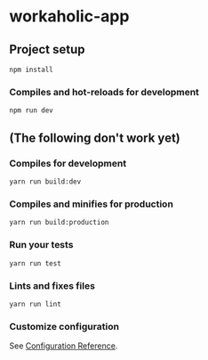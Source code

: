 # workaholic-app

## Project setup
```
npm install
```

### Compiles and hot-reloads for development
```
npm run dev
```


## (The following don't work yet)

### Compiles for development
```
yarn run build:dev
```

### Compiles and minifies for production
```
yarn run build:production
```

### Run your tests
```
yarn run test
```

### Lints and fixes files
```
yarn run lint
```

### Customize configuration
See [Configuration Reference](https://cli.vuejs.org/config/).
